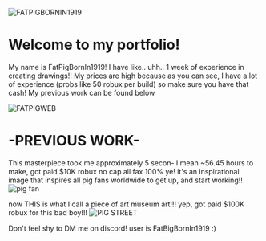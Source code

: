 
![FATPIGBORNIN1919](https://github.com/FatPigBornIn1919/FatPigBornIn1919.github.io/assets/169848478/35d6af09-e7ee-48a5-a902-62d2804ce855) 



# Welcome to my portfolio!

My name is FatPigBornIn1919!
I have like.. uhh.. 1 week of experience in creating drawings!!
My prices are high because as you can see, I have a lot of experience (probs like 50 robux per build) so make sure you have that cash!
My previous work can be found below 

![FATPIGWEB](https://github.com/FatPigBornIn1919/FatPigBornIn1919.github.io/assets/169848478/71e8d90f-eae8-43e8-8a92-b6171b4bc15e)
# -PREVIOUS WORK-

This masterpiece took me approximately 5 secon- I mean ~56.45 hours to make, got paid $10K robux no cap all fax 100% ye! it's an inspirational image that inspires all pig fans worldwide to get up, and start working!!
![pig fan](https://github.com/FatPigBornIn1919/FatPigBornIn1919.github.io/assets/169848478/86733d87-6e02-4a11-91a1-6bcea6015293)

now THIS is what I call a piece of art museum art!!! yep, got paid $100K robux for this bad boy!!!
![PIG STREET](https://github.com/FatPigBornIn1919/FatPigBornIn1919.github.io/assets/169848478/65878368-cb2d-4aa4-9dde-38fbf0dbeae7)

Don't feel shy to DM me on discord! user is FatBigBornIn1919 :)








